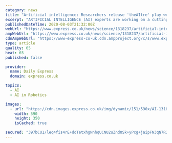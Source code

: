 ```yaml
---
category: news
title: "Artificial intelligence: Researchers release 'theAItre' play written entirely by machines"
excerpt: "ARTIFICIAL INTELLIGENCE (AI) experts are working on a cutting-edge research project merging machine learning with theatre."
publishedDateTime: 2020-08-03T21:32:00Z
webUrl: "https://www.express.co.uk/news/science/1318237/artificial-intelligence-theatre-play-written-entirely-by-machines"
ampWebUrl: "https://www.express.co.uk/news/science/1318237/artificial-intelligence-theatre-play-written-entirely-by-machines/amp"
cdnAmpWebUrl: "https://www-express-co-uk.cdn.ampproject.org/c/s/www.express.co.uk/news/science/1318237/artificial-intelligence-theatre-play-written-entirely-by-machines/amp"
type: article
quality: 65
heat: 65
published: false

provider:
  name: Daily Express
  domain: express.co.uk

topics:
  - AI
  - AI in Robotics

images:
  - url: "https://cdn.images.express.co.uk/img/dynamic/151/590x/AI-1318237.jpg?r=1596490343190"
    width: 590
    height: 350
    isCached: true

secured: "397bCU1/leq4fis4rE+doTetxhgNnhqUCNU2uZndOSk+yPcg+jaipFN3qN7R20ui56/Ev8xLwFz5ZdKVg8vUYm7Tm9egq/omfCijN/blAKNHVDGyfI0Pvc/IDEIm1u7AfCUxjoClhzkMFTmGXEMh7FFAg6VkcoZGcwBQMOasNeR7WaplrT84b4cTA7s9MjnKcPoIRG8Qd/Ekd+FfGKs/SixYfBW2i7Q2BCaDSsG7deaFeUTbbzLRMSfvuRA+7+uWmNs5Hb2GLDeRzjGLdxSTEwBv/ZiuTEj4FtiZpjpaLUZw/07e9EHzXVHj1/MV+w1V05UPuN7Tj9+cE1oZMMK29A==;WYxBOWm1B25Er+cMLmsVjQ=="
---
```


